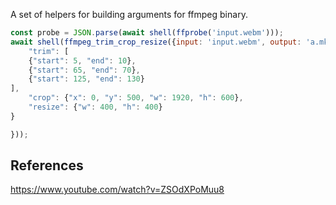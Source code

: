 A set of helpers for building arguments for ffmpeg binary.

```javascript
const probe = JSON.parse(await shell(ffprobe('input.webm')));
await shell(ffmpeg_trim_crop_resize({input: 'input.webm', output: 'a.mkv', probe,
    "trim": [
    {"start": 5, "end": 10},
    {"start": 65, "end": 70},
    {"start": 125, "end": 130}
],
    "crop": {"x": 0, "y": 500, "w": 1920, "h": 600},
    "resize": {"w": 400, "h": 400}
}

}));
```



## References

https://www.youtube.com/watch?v=ZSOdXPoMuu8
